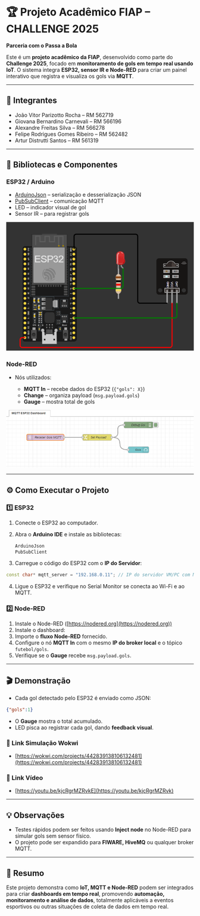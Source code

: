 # 🏆 Projeto Acadêmico FIAP – CHALLENGE 2025

**Parceria com o Passa a Bola**

Este é um **projeto acadêmico da FIAP**, desenvolvido como parte do **Challenge 2025**, focado em **monitoramento de gols em tempo real usando IoT**. O sistema integra **ESP32, sensor IR e Node-RED** para criar um painel interativo que registra e visualiza os gols via **MQTT**.

---

## 👥 Integrantes

* João Vitor Parizotto Rocha – RM 562719
* Giovana Bernardino Carnevali – RM 566196
* Alexandre Freitas Silva – RM 566278
* Felipe Rodrigues Gomes Ribeiro – RM 562482
* Artur Distrutti Santos – RM 561319

---

## 🧩 Bibliotecas e Componentes

### ESP32 / Arduino

* [ArduinoJson](https://arduinojson.org/) – serialização e desserialização JSON
* [PubSubClient](https://pubsubclient.knolleary.net/) – comunicação MQTT
* LED – indicador visual de gol
* Sensor IR – para registrar gols

![ESP32](esp32.PNG)

### Node-RED

* Nós utilizados:

  * **MQTT In** – recebe dados do ESP32 (`{"gols": X}`)
  * **Change** – organiza payload (`msg.payload.gols`)
  * **Gauge** – mostra total de gols

![Node-RED](node.PNG)

---

## ⚙️ Como Executar o Projeto

### 1️⃣ ESP32

1. Conecte o ESP32 ao computador.
2. Abra o **Arduino IDE** e instale as bibliotecas:

   ```text
   ArduinoJson
   PubSubClient
   ```
3. Carregue o código do ESP32 com o **IP do Servidor**:

```cpp
const char* mqtt_server = "192.168.0.11"; // IP do servidor VM/PC com Mosquitto
```

4. Ligue o ESP32 e verifique no Serial Monitor se conecta ao Wi-Fi e ao MQTT.

### 2️⃣ Node-RED

1. Instale o Node-RED ([https://nodered.org](https://nodered.org))
2. Instale o dashboard:
3. Importe o **fluxo Node-RED** fornecido.
4. Configure o nó **MQTT In** com o mesmo **IP do broker local** e o tópico `futebol/gols`.
5. Verifique se o **Gauge** recebe `msg.payload.gols`.

---

## 🎬 Demonstração

* Cada gol detectado pelo ESP32 é enviado como JSON:

```json
{"gols":1}
```

* O **Gauge** mostra o total acumulado.
* LED pisca ao registrar cada gol, dando **feedback visual**.

### 📎 Link Simulação Wokwi

* [https://wokwi.com/projects/442839138106132481](https://wokwi.com/projects/442839138106132481)

### 🎥 Link Vídeo

* [https://youtu.be/kjcRgrMZRvkE](https://youtu.be/kjcRgrMZRvk)

---

## 💡 Observações

* Testes rápidos podem ser feitos usando **Inject node** no Node-RED para simular gols sem sensor físico.
* O projeto pode ser expandido para **FIWARE, HiveMQ** ou qualquer broker MQTT.

---

## 📌 Resumo

Este projeto demonstra como **IoT, MQTT e Node-RED** podem ser integrados para criar **dashboards em tempo real**, promovendo **automação, monitoramento e análise de dados**, totalmente aplicáveis a eventos esportivos ou outras situações de coleta de dados em tempo real.

